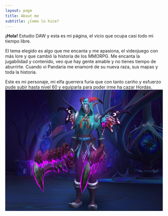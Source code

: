 ```yaml
---
layout: page
title: About me
subtitle: ¿Como lo hice?
---
```


**¡Hola!**
Estudio DAW y esta es mi página, el vicio que ocupa casi todo mi tiempo libre. 

El tema elegido es algo que me encanta y me apasiona, el videojuego con más lore y que cambió la historia de los MMORPG. Me encanta la jugabilidad y contenido, veo que hay gente amable y no tienes tiempo de aburrirte. Cuando vi Pandaria me enamoré de su nueva raza, sus mapas y toda la historia. 

Este es mi personaje, mi elfa guerrera furia que con tanto cariño y esfuerzo pude subir hasta nivel 60 y equiparla para poder irme ha cazar Hordas.
![Mi personaje del wow](/assets/img/AboutMe.PNG)
